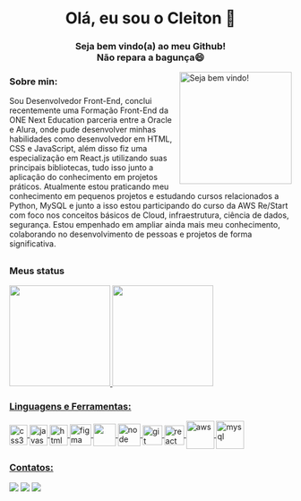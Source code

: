 <h1 align="center">Olá, eu sou o Cleiton 👋</h1>  

<h3 align="center">Seja bem vindo(a) ao meu Github!<br>Não repara a bagunça😄</h3>
<img align="right" alt="Seja bem vindo!" width="200" height="200" src="https://media.tenor.com/b4ma74q0qL8AAAAC/your-welcome.gif">

<h3>Sobre min:</h3>
Sou Desenvolvedor Front-End, conclui recentemente uma Formação Front-End da ONE Next Education parceria entre a Oracle e Alura, onde pude desenvolver minhas habilidades como desenvolvedor em HTML, CSS e JavaScript, além disso fiz uma especialização em React.js utilizando suas principais bibliotecas, tudo isso junto a aplicação do conhecimento em projetos práticos. Atualmente estou praticando meu conhecimento em pequenos projetos e estudando cursos relacionados a Python, MySQL e junto a isso estou participando do curso da AWS Re/Start com foco nos conceitos básicos de Cloud, infraestrutura, ciência de dados, segurança. Estou empenhado em ampliar ainda mais meu conhecimento, colaborando no desenvolvimento de pessoas e projetos de forma significativa.

##
<h3>Meus status</h3>
<div>
<a href="https://github.com/CleitonOS">
<img height="180em" src="https://github-readme-stats.vercel.app/api/top-langs/?username=CleitonOS&layout=compact&langs_count=7&theme=dracula"/>
<img height="180em" src="https://github-readme-stats.vercel.app/api?username=CleitonOS&show_icons=true&theme=dracula&include_all_commits=true&count_private=true"/>
</div>

<div>
  <h3 align="left">Linguagens e Ferramentas:</h3>
</div>
<div>
<img align = "center" src="https://i.imgur.com/TLY19Q3.png" alt="css3" width="32" height="36"/>
<img align = "center" src="https://i.imgur.com/O02pplX.png" alt="javascript" width="32" height="37"/>
<img align = "center" src="https://i.imgur.com/HHwqtbv.png" alt="html" width="32" height="37"/> 
<img align = "center" src="https://i.imgur.com/nWOk023.png" alt="figma" width="38" height="38"/>
<img align = "center" src="https://i.imgur.com/eKV8V75.png  alt="python" width="40" height="40"/>
<img align = "center" src="https://i.imgur.com/LgigRLh.png" alt="node" width="40" height="40"/> 
<img align = "center" src="https://i.imgur.com/5pIevzW.png" alt="git" width="35" height="35"/> 
<img align = "center" src="https://i.imgur.com/YxyiXo4.png" alt="react" width="35" height="35"/>  
<img align = "center" src="https://i.imgur.com/IhS1TUg.png" alt="aws" width="50" height="50"/>
<img align = "center" src="https://www.svgrepo.com/show/303251/mysql-logo.svg" alt="mysql" width="50" height="50"/>
</div>

<h3 align="left">Contatos:</h3>

<div>
<a href="https://instagram.com/cleitonrn7" target="_blank"><img src="https://img.shields.io/badge/-Instagram-%23E4405F?style=for-the-badge&logo=instagram&logoColor=white" target="_blank"></a>
<a href="mailto:cleiltonn60@gmail.com"><img src="https://img.shields.io/badge/Gmail-D14836?style=for-the-badge&logo=gmail&logoColor=white" target="_blank"></a>
<a href="https://www.linkedin.com/in/cleiton-nascimento-dev" target="_blank"><img src="https://img.shields.io/badge/-LinkedIn-%230077B5?style=for-the-badge&logo=linkedin&logoColor=white" target="_blank"></a>   
</div>
                                                                                            
